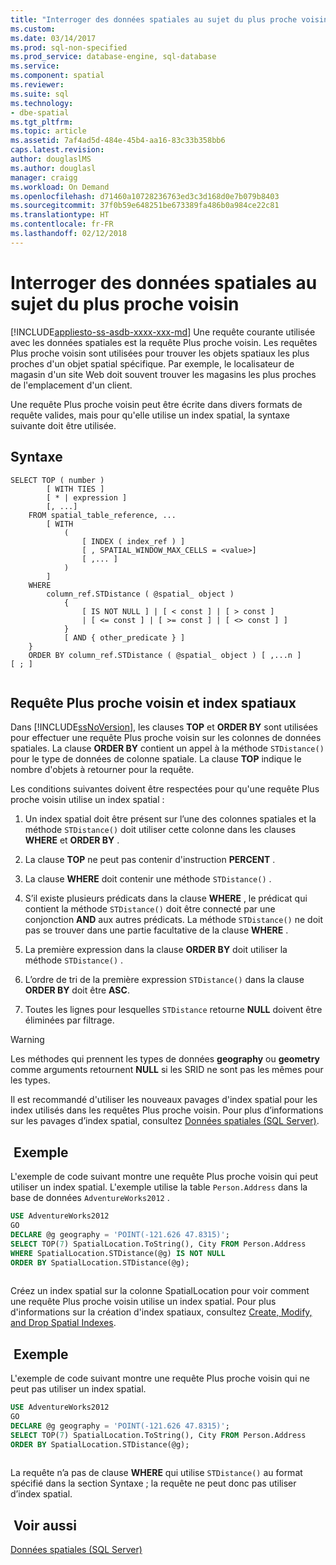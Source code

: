 ```yaml
---
title: "Interroger des données spatiales au sujet du plus proche voisin | Microsoft Docs"
ms.custom: 
ms.date: 03/14/2017
ms.prod: sql-non-specified
ms.prod_service: database-engine, sql-database
ms.service: 
ms.component: spatial
ms.reviewer: 
ms.suite: sql
ms.technology:
- dbe-spatial
ms.tgt_pltfrm: 
ms.topic: article
ms.assetid: 7af4ad5d-484e-45b4-aa16-83c33b358bb6
caps.latest.revision: 
author: douglaslMS
ms.author: douglasl
manager: craigg
ms.workload: On Demand
ms.openlocfilehash: d71460a10728236763ed3c3d168d0e7b079b8403
ms.sourcegitcommit: 37f0b59e648251be673389fa486b0a984ce22c81
ms.translationtype: HT
ms.contentlocale: fr-FR
ms.lasthandoff: 02/12/2018
---
```

# <a name="query-spatial-data-for-nearest-neighbor"></a>Interroger des données spatiales au sujet du plus proche voisin
[!INCLUDE[appliesto-ss-asdb-xxxx-xxx-md](../../includes/appliesto-ss-asdb-xxxx-xxx-md.md)]
Une requête courante utilisée avec les données spatiales est la requête Plus proche voisin. Les requêtes Plus proche voisin sont utilisées pour trouver les objets spatiaux les plus proches d'un objet spatial spécifique. Par exemple, le localisateur de magasin d'un site Web doit souvent trouver les magasins les plus proches de l'emplacement d'un client.  
  
 Une requête Plus proche voisin peut être écrite dans divers formats de requête valides, mais pour qu'elle utilise un index spatial, la syntaxe suivante doit être utilisée.  
  
## <a name="syntax"></a>Syntaxe  
  
```  
SELECT TOP ( number )  
        [ WITH TIES ]  
        [ * | expression ]   
        [, ...]  
    FROM spatial_table_reference, ...   
        [ WITH   
            (   
                [ INDEX ( index_ref ) ]   
                [ , SPATIAL_WINDOW_MAX_CELLS = <value>]   
                [ ,... ]   
            )   
        ]  
    WHERE   
        column_ref.STDistance ( @spatial_ object )   
            {   
                [ IS NOT NULL ] | [ < const ] | [ > const ]   
                | [ <= const ] | [ >= const ] | [ <> const ] ]   
            }  
            [ AND { other_predicate } ]   
    }  
    ORDER BY column_ref.STDistance ( @spatial_ object ) [ ,...n ]  
[ ; ]  
  
```  
  
## <a name="nearest-neighbor-query-and-spatial-indexes"></a>Requête Plus proche voisin et index spatiaux  
 Dans [!INCLUDE[ssNoVersion](../../includes/ssnoversion-md.md)], les clauses **TOP** et **ORDER BY** sont utilisées pour effectuer une requête Plus proche voisin sur les colonnes de données spatiales. La clause **ORDER BY** contient un appel à la méthode `STDistance()` pour le type de données de colonne spatiale. La clause **TOP** indique le nombre d'objets à retourner pour la requête.  
  
 Les conditions suivantes doivent être respectées pour qu'une requête Plus proche voisin utilise un index spatial :  
  
1.  Un index spatial doit être présent sur l’une des colonnes spatiales et la méthode `STDistance()` doit utiliser cette colonne dans les clauses **WHERE** et **ORDER BY** .  
  
2.  La clause **TOP** ne peut pas contenir d'instruction **PERCENT** .  
  
3.  La clause **WHERE** doit contenir une méthode `STDistance()` .  
  
4.  S’il existe plusieurs prédicats dans la clause **WHERE** , le prédicat qui contient la méthode `STDistance()` doit être connecté par une conjonction **AND** aux autres prédicats. La méthode `STDistance()` ne doit pas se trouver dans une partie facultative de la clause **WHERE** .  
  
5.  La première expression dans la clause **ORDER BY** doit utiliser la méthode `STDistance()` .  
  
6.  L’ordre de tri de la première expression `STDistance()` dans la clause **ORDER BY** doit être **ASC**.  
  
7.  Toutes les lignes pour lesquelles `STDistance` retourne **NULL** doivent être éliminées par filtrage.  
  
> [!WARNING]  
>  Les méthodes qui prennent les types de données **geography** ou **geometry** comme arguments retournent **NULL** si les SRID ne sont pas les mêmes pour les types.  
  
 Il est recommandé d'utiliser les nouveaux pavages d'index spatial pour les index utilisés dans les requêtes Plus proche voisin. Pour plus d’informations sur les pavages d’index spatial, consultez [Données spatiales &#40;SQL Server&#41;](../../relational-databases/spatial/spatial-data-sql-server.md).  
  
## <a name="example"></a> Exemple  
 L'exemple de code suivant montre une requête Plus proche voisin qui peut utiliser un index spatial. L'exemple utilise la table `Person.Address` dans la base de données `AdventureWorks2012` .  
  
```sql  
USE AdventureWorks2012  
GO  
DECLARE @g geography = 'POINT(-121.626 47.8315)';  
SELECT TOP(7) SpatialLocation.ToString(), City FROM Person.Address  
WHERE SpatialLocation.STDistance(@g) IS NOT NULL  
ORDER BY SpatialLocation.STDistance(@g);  
  
```  
  
 Créez un index spatial sur la colonne SpatialLocation pour voir comment une requête Plus proche voisin utilise un index spatial. Pour plus d'informations sur la création d'index spatiaux, consultez [Create, Modify, and Drop Spatial Indexes](../../relational-databases/spatial/create-modify-and-drop-spatial-indexes.md).  
  
## <a name="example"></a> Exemple  
 L'exemple de code suivant montre une requête Plus proche voisin qui ne peut pas utiliser un index spatial.  
  
```sql  
USE AdventureWorks2012  
GO  
DECLARE @g geography = 'POINT(-121.626 47.8315)';  
SELECT TOP(7) SpatialLocation.ToString(), City FROM Person.Address  
ORDER BY SpatialLocation.STDistance(@g);  
  
```  
  
 La requête n’a pas de clause **WHERE** qui utilise `STDistance()` au format spécifié dans la section Syntaxe ; la requête ne peut donc pas utiliser d’index spatial.  
  
## <a name="see-also"></a> Voir aussi  
 [Données spatiales &#40;SQL Server&#41;](../../relational-databases/spatial/spatial-data-sql-server.md)  
  
  
